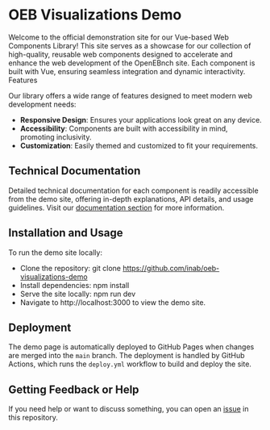 # OEB Visualizations Demo

Welcome to the official demonstration site for our Vue-based Web Components Library! This site serves as a showcase for our collection of high-quality, reusable web components designed to accelerate and enhance the web development of the OpenEBnch site. Each component is built with Vue, ensuring seamless integration and dynamic interactivity.
Features

Our library offers a wide range of features designed to meet modern web development needs:

- **Responsive Design**: Ensures your applications look great on any device.
- **Accessibility**: Components are built with accessibility in mind, promoting inclusivity.
- **Customization**: Easily themed and customized to fit your requirements.


## Technical Documentation

Detailed technical documentation for each component is readily accessible from the demo site, offering in-depth explanations, API details, and usage guidelines. Visit our [documentation section](https://inab.github.io/oeb-visualizations/) for more information.

## Installation and Usage

To run the demo site locally:

- Clone the repository: git clone https://github.com/inab/oeb-visualizations-demo  
- Install dependencies: npm install
- Serve the site locally: npm run dev
- Navigate to http://localhost:3000 to view the demo site.

## Deployment

The demo page is automatically deployed to GitHub Pages when changes are merged into the `main` branch. The deployment is handled by GitHub Actions, which runs the `deploy.yml` workflow to build and deploy the site.

## Getting Feedback or Help 

If you need help or want to discuss something, you can open an [issue](https://github.com/inab/oeb-visualizations-demo/issues/new) in this repository.